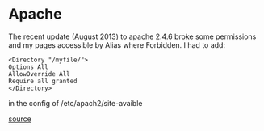 # Apache
The recent update (August 2013) to apache 2.4.6 broke some permissions
and my pages accessible by Alias where Forbidden.
I had to add:

    <Directory "/myfile/">
    Options All
    AllowOverride All
    Require all granted
    </Directory>

in the config of /etc/apach2/site-avaible

[source](http://dabase.com/blog/AH01630:_client_denied_by_server_configuration/)

